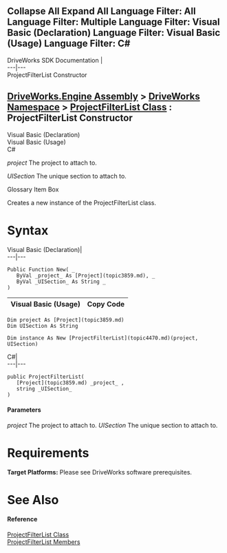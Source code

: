 Collapse All Expand All Language Filter: All  Language Filter: Multiple  Language Filter: Visual Basic (Declaration) Language Filter: Visual Basic (Usage) Language Filter: C#  
---  
DriveWorks SDK Documentation  |   
---|---  
ProjectFilterList Constructor   
  
[DriveWorks.Engine Assembly](topic2156.md) > [DriveWorks Namespace](topic2159.md) > [ProjectFilterList Class](topic4470.md) : ProjectFilterList Constructor  
---  
  
Visual Basic (Declaration)    
Visual Basic (Usage)    
C# 

_project_
    The project to attach to.

_UISection_
    The unique section to attach to.

Glossary Item Box

Creates a new instance of the ProjectFilterList class. 

# Syntax

Visual Basic (Declaration)|   
---|---  
      
    
    Public Function New( _
       ByVal _project_ As [Project](topic3859.md), _
       ByVal _UISection_ As String _
    )  
  
Visual Basic (Usage)| Copy Code  
---|---  
      
    
    Dim project As [Project](topic3859.md)
    Dim UISection As String
     
    Dim instance As New [ProjectFilterList](topic4470.md)(project, UISection)  
  
C#|   
---|---  
      
    
    public ProjectFilterList( 
       [Project](topic3859.md) _project_ ,
       string _UISection_
    )  
  
#### Parameters

 _project_
    The project to attach to.
_UISection_
    The unique section to attach to.

# Requirements

**Target Platforms:** Please see DriveWorks software prerequisites.

# See Also

#### Reference

[ProjectFilterList Class](topic4470.md)   
[ProjectFilterList Members](topic4471.md)


